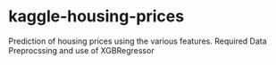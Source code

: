 # kaggle-housing-prices

Prediction of housing prices using the various features.
Required Data Preprocssing and use of XGBRegressor
